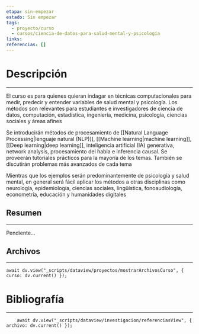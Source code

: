 ```yaml
---
etapa: sin-empezar
estado: Sin empezar
tags:
  - proyecto/curso
  - cursos/ciencia-de-datos-para-salud-mental-y-psicología
links: 
referencias: []
---
```

# Descripción
---
El curso es para quienes quieran indagar en técnicas computacionales para medir, predecir y entender variables de salud mental y psicología. Los métodos son relevantes para estudiantes e investigadores de ciencia de datos, computación, estadística, ingeniería, medicina, psicología, ciencias sociales y áreas afines

Se introducirán métodos de procesamiento de [[Natural Language Processing|lenguaje natural (NLP)]], [[Machine learning|machine learning]], [[Deep learning|deep learning]], inteligencia artificial (IA) generativa, network analysis, procesamiento del habla e inferencia causal. Se proveerán tutoriales prácticos para la mayoría de los temas. También se discutirán problemas más avanzados de cada tema

Mientras que los ejemplos serán predominantemente de psicología y salud mental, en general será fácil aplicar los métodos a otras disciplinas como neurología, epidemiología, ciencias sociales, lingüística, fonoaudiología, econometría, educación y humanidades digitales

## Resumen
---
Pendiente...


## Archivos
---
```dataviewjs
await dv.view("_scripts/dataview/proyectos/mostrarArchivosCurso", { curso: dv.current() });
```


# Bibliografía
---
```dataviewjs
	await dv.view("_scripts/dataview/investigacion/referenciasView", { archivo: dv.current() });
```
